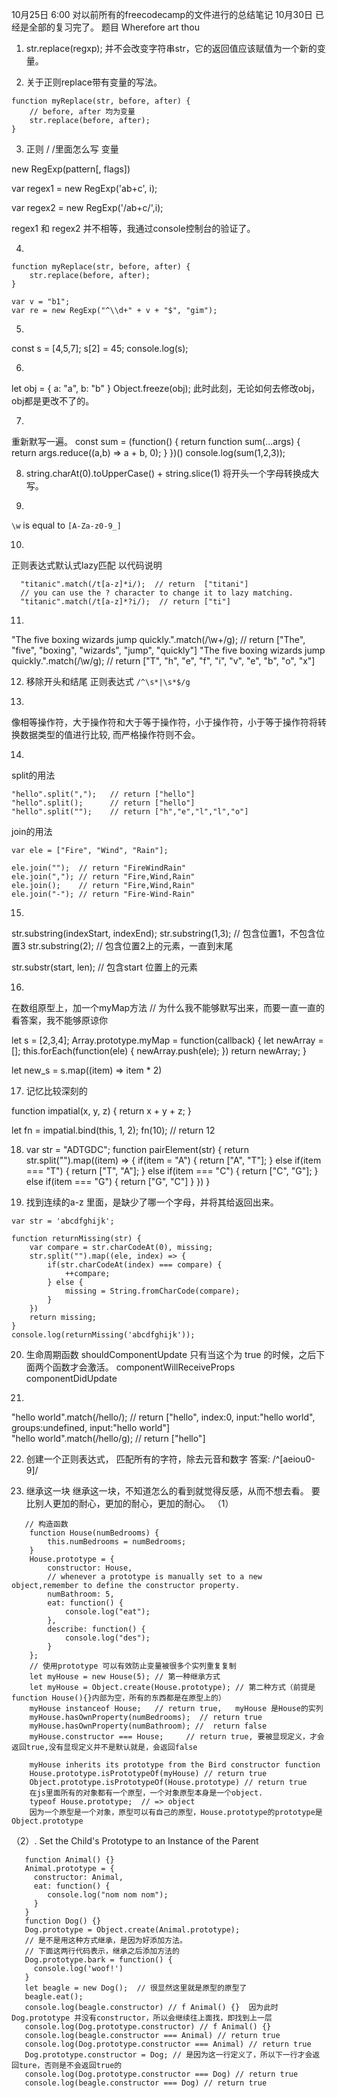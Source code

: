 10月25日  6:00   对以前所有的freecodecamp的文件进行的总结笔记
10月30日 已经是全部的复习完了。
题目 Wherefore art thou



1. str.replace(regxp);  并不会改变字符串str，它的返回值应该赋值为一个新的变量。

2. 关于正则replace带有变量的写法。
```
function myReplace(str, before, after) {
	// before, after 均为变量
	str.replace(before, after);
}
```
3. 正则 / /里面怎么写 变量

new RegExp(pattern[, flags])

var regex1 = new RegExp('ab+c', i);

var regex2 = new RegExp('/ab+c/',i); 

regex1 和 regex2 并不相等，我通过console控制台的验证了。

4.
``` 
function myReplace(str, before, after) {
	str.replace(before, after);
} 
```
```
var v = "b1";
var re = new RegExp("^\\d+" + v + "$", "gim");
```

5.
const s = [4,5,7];
s[2] = 45;
console.log(s);

6.
let obj = {
	a: "a",
	b: "b"
} 
Object.freeze(obj);
此时此刻，无论如何去修改obj， obj都是更改不了的。

7.
重新默写一遍。
const sum = (function() {
	return function sum(...args) {
		return args.reduce((a,b) => a + b, 0);
	}
})()
console.log(sum(1,2,3));

8. string.charAt(0).toUpperCase() + string.slice(1) 将开头一个字母转换成大写。

9.
`\w` is equal to `[A-Za-z0-9_]`



10.
正则表达式默认式lazy匹配
以代码说明
```
  "titanic".match(/t[a-z]*i/);  // return  ["titani"]
  // you can use the ? character to change it to lazy matching.
  "titanic".match(/t[a-z]*?i/);  // return ["ti"]
```

11.
"The five boxing wizards jump quickly.".match(/\w+/g);
// return ["The", "five", "boxing", "wizards", "jump", "quickly"]
"The five boxing wizards jump quickly.".match(/\w/g);
// return ["T", "h", "e", "f", "i", "v", "e", "b", "o", "x"]

12. 移除开头和结尾
正则表达式  `/^\s*|\s*$/g `

13. 
像相等操作符，大于操作符和大于等于操作符，小于操作符，小于等于操作符将转换数据类型的值进行比较,
而严格操作符则不会。

14.
split的用法
```
"hello".split(",");   // return ["hello"]
"hello".split();      // return ["hello"]
"hello".split("");    // return ["h","e","l","l","o"]
```
join的用法

```
var ele = ["Fire", "Wind", "Rain"];

ele.join("");  // return "FireWindRain"
ele.join(","); // return "Fire,Wind,Rain"
ele.join();    // return "Fire,Wind,Rain"
ele.join("-"); // return "Fire-Wind-Rain"
```

15.
str.substring(indexStart, indexEnd);
str.substring(1,3); // 包含位置1，不包含位置3
str.substring(2);  //  包含位置2上的元素，一直到末尾

str.substr(start, len); // 包含start 位置上的元素

16.
在数组原型上，加一个myMap方法
// 为什么我不能够默写出来，而要一直一直的看答案，我不能够原谅你

let s = [2,3,4];
Array.prototype.myMap = function(callback) {
	let newArray = [];
	this.forEach(function(ele) {
		newArray.push(ele);
	})
	return newArray;
}

let new_s = s.map((item) => item * 2)

17. 记忆比较深刻的

function impatial(x, y, z) {
	return x + y + z;
}

let fn = impatial.bind(this, 1, 2);
fn(10);   // return 12

18. 
	var str = "ADTGDC";
	function pairElement(str) {
		return str.split("").map((item) => {
			if(item = "A") {
				return ["A", "T"];
			} else if(item === "T") {
				return ["T", "A"];
		    } else if(item === "C") {
		    	return ["C", "G"];
			} else if(item === "G") {
				return ["G", "C"]
			}
		})
	}

19. 找到连续的a-z 里面，是缺少了哪一个字母，并将其给返回出来。

```
var str = 'abcdfghijk';

function returnMissing(str) {
    var compare = str.charCodeAt(0), missing;
	str.split("").map((ele, index) => {
		if(str.charCodeAt(index) === compare) {
			++compare;
		} else {
			missing = String.fromCharCode(compare);
		}
	})
	return missing;
}
console.log(returnMissing('abcdfghijk'));
```

20. 生命周期函数
shouldComponentUpdate      只有当这个为 true 的时候，之后下面两个函数才会激活。
componentWillReceiveProps  
componentDidUpdate 

21.
"hello world".match(/hello/);
// return ["hello", index:0, input:"hello world", groups:undefined, input:"hello world"]  
"hello world".match(/hello/g);
// return ["hello"]

22. 创建一个正则表达式， 匹配所有的字符，除去元音和数字
答案:   /^[aeiou0-9]/


23. 继承这一块
继承这一块，不知道怎么的看到就觉得反感，从而不想去看。
要比别人更加的耐心，更加的耐心，更加的耐心。
（1）
```
   // 构造函数
    function House(numBedrooms) {
        this.numBedrooms = numBedrooms;
    }
    House.prototype = {
        constructor: House,
        // whenever a prototype is manually set to a new object,remember to define the constructor property.
        numBathroom: 5,
        eat: function() {
            console.log("eat");
        },
        describe: function() {
            console.log("des");
        }
    }; 
    // 使用prototype 可以有效防止变量被很多个实列重复复制
    let myHouse = new House(5); // 第一种继承方式
    let myHouse = Object.create(House.prototype); // 第二种方式（前提是function House(){}内部为空，所有的东西都是在原型上的）
    myHouse instanceof House;   // return true,   myHouse 是House的实列
    myHouse.hasOwnProperty(numBedrooms);  // return true
    myHouse.hasOwnProperty(numBathroom); //  return false
    myHouse.constructor === House;     // return true, 要被显现定义，才会返回true,没有显现定义并不是默认就是，会返回false

    myHouse inherits its prototype from the Bird constructor function
    House.prototype.isPrototypeOf(myHouse) // return true
    Object.prototype.isPrototypeOf(House.prototype) // return true
    在js里面所有的对象都有一个原型，一个对象原型本身是一个object.
    typeof House.prototype;  // => object
    因为一个原型是一个对象，原型可以有自己的原型，House.prototype的prototype是Object.prototype
```

（2）. Set the Child's Prototype to an Instance of the Parent
```
   function Animal() {}
   Animal.prototype = {
     constructor: Animal,
     eat: function() {
        console.log("nom nom nom");
     }
   }
   function Dog() {}
   Dog.prototype = Object.create(Animal.prototype);
   // 是不是用这种方式继承，是因为好添加方法。
   // 下面这两行代码表示，继承之后添加方法的
   Dog.prototype.bark = function() {
     console.log('woof!')
   }
   let beagle = new Dog();  // 很显然这里就是原型的原型了
   beagle.eat();
   console.log(beagle.constructor) // f Animal() {}  因为此时Dog.prototype 并没有constructor，所以会继续往上面找，即找到上一层
   console.log(Dog.prototype.constructor) // f Animal() {}
   console.log(beagle.constructor === Animal) // return true
   console.log(Dog.prototype.constructor === Animal) // return true
   Dog.prototype.constructor = Dog; // 是因为这一行定义了，所以下一行才会返回ture，否则是不会返回true的
   console.log(Dog.prototype.constructor === Dog) // return true
   console.log(beagle.constructor === Dog) // return true
```